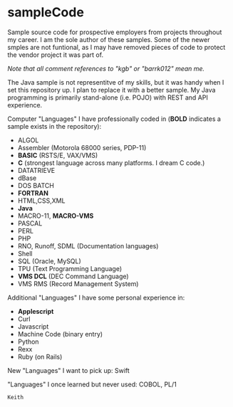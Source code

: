 # sampleCode
Sample source code for prospective employers from projects throughout my career.
I am the sole author of these samples. Some of the newer smples are not funtional,
as I may have removed pieces of code to protect the vendor project it was part of.

*Note that all comment references to "kgb" or "barrk012" mean me.*

The Java sample is not representitve of my skills, but it was handy when I set
this repository up. I plan to replace it with a better sample. My Java programming
is primarily stand-alone (i.e. POJO) with REST and API experience.


Computer "Languages" I have professionally coded in (**BOLD** indicates a sample exists in the repository):
- ALGOL
- Assembler (Motorola 68000 series, PDP-11)
- **BASIC** (RSTS/E, VAX/VMS)
- **C** (strongest language across many platforms. I dream C code.)
- DATATRIEVE
- dBase
- DOS BATCH
- **FORTRAN**
- HTML,CSS,XML
- **Java**
- MACRO-11, **MACRO-VMS**
- PASCAL
- PERL
- PHP
- RNO, Runoff, SDML (Documentation languages)
- Shell
- SQL (Oracle, MySQL)
- TPU (Text Programming Language)
- **VMS DCL** (DEC Command Language)
- VMS RMS (Record Management System)

Additional "Languages" I have some personal experience in:

- **Applescript**
- Curl
- Javascript
- Machine Code (binary entry)
- Python
- Rexx
- Ruby (on Rails)

New "Languages" I want to pick up: Swift

"Languages" I once learned but never used: COBOL, PL/1


	Keith
